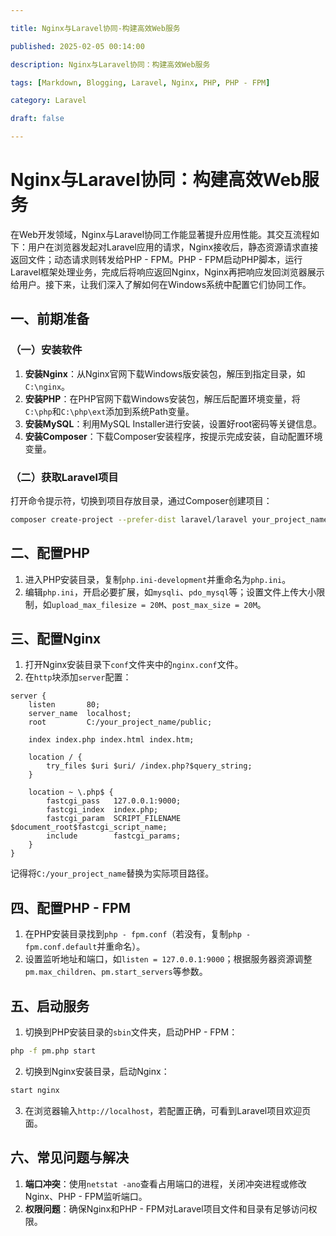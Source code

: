 ```yaml
---

title: Nginx与Laravel协同-构建高效Web服务

published: 2025-02-05 00:14:00

description: Nginx与Laravel协同：构建高效Web服务

tags: [Markdown, Blogging, Laravel, Nginx, PHP, PHP - FPM]

category: Laravel

draft: false

---
```



# Nginx与Laravel协同：构建高效Web服务
在Web开发领域，Nginx与Laravel协同工作能显著提升应用性能。其交互流程如下：用户在浏览器发起对Laravel应用的请求，Nginx接收后，静态资源请求直接返回文件；动态请求则转发给PHP - FPM。PHP - FPM启动PHP脚本，运行Laravel框架处理业务，完成后将响应返回Nginx，Nginx再把响应发回浏览器展示给用户。接下来，让我们深入了解如何在Windows系统中配置它们协同工作。

## 一、前期准备
### （一）安装软件
1. **安装Nginx**：从Nginx官网下载Windows版安装包，解压到指定目录，如`C:\nginx`。
2. **安装PHP**：在PHP官网下载Windows安装包，解压后配置环境变量，将`C:\php`和`C:\php\ext`添加到系统Path变量。
3. **安装MySQL**：利用MySQL Installer进行安装，设置好root密码等关键信息。
4. **安装Composer**：下载Composer安装程序，按提示完成安装，自动配置环境变量。

### （二）获取Laravel项目
打开命令提示符，切换到项目存放目录，通过Composer创建项目：
```bash
composer create-project --prefer-dist laravel/laravel your_project_name
```

## 二、配置PHP
1. 进入PHP安装目录，复制`php.ini-development`并重命名为`php.ini`。
2. 编辑`php.ini`，开启必要扩展，如`mysqli`、`pdo_mysql`等；设置文件上传大小限制，如`upload_max_filesize = 20M`、`post_max_size = 20M`。

## 三、配置Nginx
1. 打开Nginx安装目录下`conf`文件夹中的`nginx.conf`文件。
2. 在`http`块添加`server`配置：
```nginx
server {
    listen       80;
    server_name  localhost;
    root         C:/your_project_name/public;

    index index.php index.html index.htm;

    location / {
        try_files $uri $uri/ /index.php?$query_string;
    }

    location ~ \.php$ {
        fastcgi_pass   127.0.0.1:9000;
        fastcgi_index  index.php;
        fastcgi_param  SCRIPT_FILENAME  $document_root$fastcgi_script_name;
        include        fastcgi_params;
    }
}
```
记得将`C:/your_project_name`替换为实际项目路径。

## 四、配置PHP - FPM
1. 在PHP安装目录找到`php - fpm.conf`（若没有，复制`php - fpm.conf.default`并重命名）。
2. 设置监听地址和端口，如`listen = 127.0.0.1:9000`；根据服务器资源调整`pm.max_children`、`pm.start_servers`等参数。

## 五、启动服务
1. 切换到PHP安装目录的`sbin`文件夹，启动PHP - FPM：
```bash
php -f pm.php start
```
2. 切换到Nginx安装目录，启动Nginx：
```bash
start nginx
```
3. 在浏览器输入`http://localhost`，若配置正确，可看到Laravel项目欢迎页面。

## 六、常见问题与解决
1. **端口冲突**：使用`netstat -ano`查看占用端口的进程，关闭冲突进程或修改Nginx、PHP - FPM监听端口。
2. **权限问题**：确保Nginx和PHP - FPM对Laravel项目文件和目录有足够访问权限。 